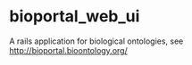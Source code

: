 bioportal_web_ui
================

A rails application for biological ontologies, see http://bioportal.bioontology.org/

